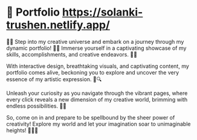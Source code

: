 # 💼 Portfolio https://solanki-trushen.netlify.app/
🎨🌟 Step into my creative universe and embark on a journey through 
my dynamic portfolio! 🚀✨ Immerse yourself in a captivating showcase of 
my skills, accomplishments, and creative endeavors. 🎉🎨

With interactive design, breathtaking visuals, and captivating content, 
my portfolio comes alive, beckoning you to explore and uncover the very 
essence of my artistic expression. 🌈🔍

Unleash your curiosity as you navigate through the vibrant pages, 
where every click reveals a new dimension of my creative world, 
brimming with endless possibilities. 🌟💡

So, come on in and prepare to be spellbound by the sheer power of creativity! 
Explore my world and let your imagination soar to unimaginable heights! 🌟🚀🎉
